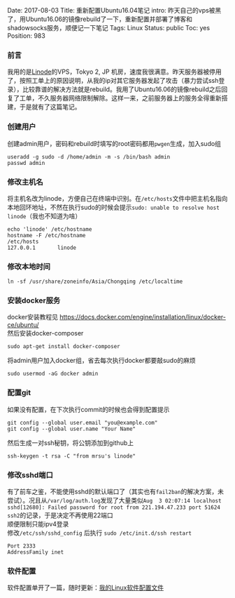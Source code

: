 Date: 2017-08-03
Title: 重新配置Ubuntu16.04笔记
intro: 昨天自己的vps被黑了，用Ubuntu16.06的镜像rebuild了一下，重新配置并部署了博客和shadowsocks服务，顺便记一下笔记
Tags: Linux
Status: public
Toc: yes
Position: 983

### 前言
我用的是<a href="https://www.linode.com/" target="_blank">Linode</a>的VPS，Tokyo 2, JP 机房，速度我很满意。昨天服务器被停用了，按照工单上的原因说明，从我的ip对其它服务器发起了攻击（暴力尝试ssh登录），比较靠谱的解决方法就是rebuild。我用了Ubuntu16.06的镜像rebuild之后回复了工单，不久服务器网络限制解除。这样一来，之前服务器上的服务全得重新搭建，于是就有了这篇笔记。

### 创建用户
创建admin用户，密码和rebuild时填写的root密码都用```pwgen```生成，加入sudo组
```
useradd -g sudo -d /home/admin -m -s /bin/bash admin
passwd admin
```

### 修改主机名
将主机名改为linode，方便自己在终端中识别。在```/etc/hosts```文件中把主机名指向本地回环地址，不然在执行sudo的时候会提示```sudo: unable to resolve host linode```（我也不知道为啥）
```
echo 'linode' /etc/hostname
hostname -F /etc/hostname
/etc/hosts
127.0.0.1       linode
```

### 修改本地时间
```
ln -sf /usr/share/zoneinfo/Asia/Chongqing /etc/localtime
```

### 安装docker服务
docker安装教程见 <a href="https://docs.docker.com/engine/installation/linux/docker-ce/ubuntu/" target="_blank">https://docs.docker.com/engine/installation/linux/docker-ce/ubuntu/</a>    
然后安装docker-composer
```
sudo apt-get install docker-composer
```
将admin用户加入docker组，省去每次执行docker都要敲sudo的麻烦
```
sudo usermod -aG docker admin
```

### 配置git
如果没有配置，在下次执行commit的时候也会得到配置提示
```
git config --global user.email "you@example.com"
git config --global user.name "Your Name"
```
然后生成一对ssh秘钥，将公钥添加到github上
```
ssh-keygen -t rsa -C "from mrsu's linode"
```

### 修改sshd端口
有了前车之鉴，不能使用sshd的默认端口了（其实也有```fail2ban```的解决方案，未尝试）。况且从```/var/log/auth.log```发现了大量类似```Aug  3 02:07:14 localhost sshd[12680]: Failed password for root from 221.194.47.233 port 51624 ssh2```的记录，于是决定不再使用22端口  
顺便限制只能ipv4登录  
修改```/etc/ssh/sshd_config``` 后执行 ```sudo /etc/init.d/ssh restart```
```
Port 2333
AddressFamily inet
```

### 软件配置
软件配置单开了一篇，随时更新：[我的Linux软件配置文件](/post/configfile)
